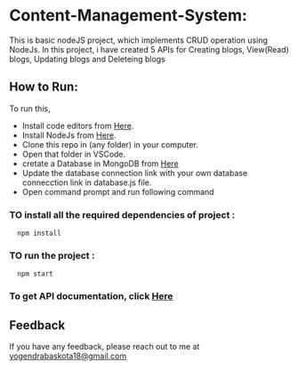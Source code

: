 
# Content-Management-System:

This is basic nodeJS project, which implements CRUD operation using NodeJs. In this project, i have created 5 APIs for Creating blogs, View(Read) blogs, Updating blogs and Deleteing blogs


## How to Run:
To run this, 
- Install code editors from [Here](https://code.visualstudio.com/download).
- Install NodeJs from [Here](https://nodejs.org/en/download/prebuilt-installer/current). 
- Clone this repo in (any folder) in your computer.
- Open that folder in VSCode. 
- cretate a Database in MongoDB from [Here](https://cloud.mongodb.com/)
- Update the database connection link with your own database connecction link in database.js file. 
- Open command prompt and run following command 

### TO install all the required dependencies of project :
```https 
  npm install
``` 
 ### TO run the project :
```https 
  npm start
``` 

### To get API documentation, click [Here](https://documenter.getpostman.com/view/33322053/2sA3kSo3rx)


[comment]: # (## Output :
  <img src="./output.jpg" />)



## Feedback
  If you have any feedback, please reach out to me at yogendrabaskota18@gmail.com  



